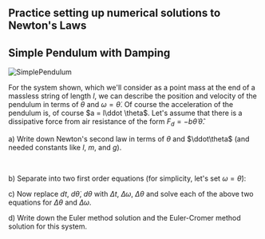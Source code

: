 ## Practice setting up numerical solutions to Newton's Laws

## Simple Pendulum with Damping

![SimplePendulum](/Users/pauln/Dropbox/DocumentsF/_Teaching/Spring2023/Github/phy261-Julia/Assignments/Assignment_05/SimplePendulum.svg)

For the system shown, which we'll consider as a point mass at the end of a massless string of length $l$, we can describe the position and velocity of the pendulum in terms of $\theta$ and $\omega=\dot\theta$. Of course the acceleration of the pendulum is, of course  $a = l\ddot \theta$. Let's assume that there is a dissipative force from air resistance of the form $F_d = -b\dot\theta \,\hat\theta$.

a) Write down Newton's second law in terms of $\theta$ and $\ddot\theta$ (and needed constants like $l$, $m$, and $g$).

​	

b) Separate into two first order equations (for simplicity, let's set $\omega = \dot\theta$): 





c) Now replace $dt$, $d\dot\theta$, $d\theta$ with $\Delta t$, $\Delta \omega$, $\Delta \theta$ and solve each of the above two equations for $\Delta \theta$ and $\Delta \omega$.







d) Write down the Euler method solution and the Euler-Cromer method solution for this system.
